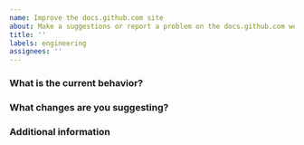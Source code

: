 ```yaml
---
name: Improve the docs.github.com site
about: Make a suggestions or report a problem on the docs.github.com website.
title: ''
labels: engineering
assignees: ''
---
```


<!--
HUBBERS BEWARE! THE GITHUB/DOCS REPO IS PUBLIC TO THE ENTIRE INTERNET. OPEN AN ISSUE IN GITHUB/DOCS-CONTENT INSTEAD.
-->

<!--
For questions, ask in Discussions: https://github.com/github/docs/discussions

Before you file an issue read the:
- Code of Conduct: https://github.com/github/docs/blob/main/CODE_OF_CONDUCT.md
- Contributing guide: https://github.com/github/docs/blob/main/CONTRIBUTING.md

Check to make sure someone hasn't already opened a similar issue: https://github.com/github/docs/issues
-->

### What is the current behavior?

<!-- include links to articles where you're seeing a problem, screenshots, what browser you're using, etc. -->

### What changes are you suggesting?

<!-- Give as much detail as you can to help us understand the change you want to see. Why should the docs be changed? What use cases does it support? What is the expected outcome? -->

### Additional information

<!-- Any additional information, configuration, or data that might be necessary to reproduce the issue. -->
